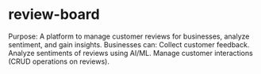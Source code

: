 # review-board
Purpose: A platform to manage customer reviews for businesses, analyze sentiment, and gain insights. Businesses can:  Collect customer feedback. Analyze sentiments of reviews using AI/ML. Manage customer interactions (CRUD operations on reviews).
